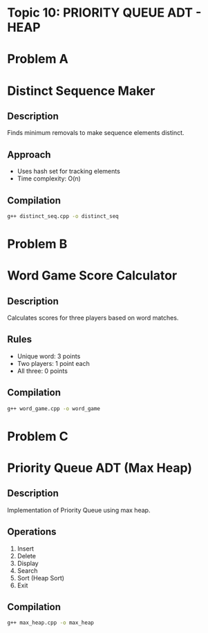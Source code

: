# Topic 10: PRIORITY QUEUE ADT - HEAP

# Problem A 

# Distinct Sequence Maker

## Description
Finds minimum removals to make sequence elements distinct.

## Approach
- Uses hash set for tracking elements
- Time complexity: O(n)

## Compilation
```bash
g++ distinct_seq.cpp -o distinct_seq
```


# Problem B 
# Word Game Score Calculator

## Description
Calculates scores for three players based on word matches.

## Rules
- Unique word: 3 points
- Two players: 1 point each
- All three: 0 points

## Compilation
```bash
g++ word_game.cpp -o word_game
```


# Problem C 

# Priority Queue ADT (Max Heap)

## Description
Implementation of Priority Queue using max heap.

## Operations
1. Insert
2. Delete
3. Display
4. Search
5. Sort (Heap Sort)
6. Exit

## Compilation
```bash
g++ max_heap.cpp -o max_heap
```
